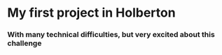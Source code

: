  <h1>My first project in Holberton</h1>
<h3>With many technical difficulties, but very excited about this challenge</h3>